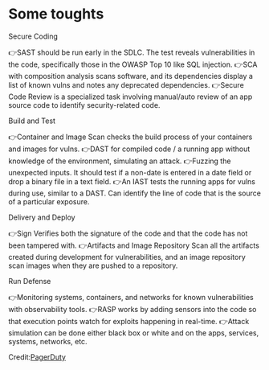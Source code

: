 # Some toughts

Secure Coding 

👉SAST should be run early in the SDLC. The test reveals vulnerabilities in the code, specifically those in the OWASP Top 10 like SQL injection.
👉SCA with composition analysis scans software, and its dependencies display a list of known vulns and notes any deprecated dependencies.
👉Secure Code Review is a specialized task involving manual/auto review of an app source code to identify security-related code.

Build and Test

👉Container and Image Scan checks the build process of your containers and images for vulns. 
👉DAST for compiled code / a running app without knowledge of the environment, simulating an attack. 
👉Fuzzing the unexpected inputs. It should test if a non-date is entered in a date field or drop a binary file in a text field. 
👉An IAST tests the running apps for vulns during use, similar to a DAST. Can identify the line of code that is the source of a particular exposure.

Delivery and Deploy

👉Sign Verifies both the signature of the code and that the code has not been tampered with. 
👉Artifacts and Image Repository Scan all the artifacts created during development for vulnerabilities, and an image repository scan images when they are pushed to a repository. 

Run Defense

👉Monitoring systems, containers, and networks for known vulnerabilities with observability tools.
👉RASP works by adding sensors into the code so that execution points watch for exploits happening in real-time.
👉Attack simulation can be done either black box or white and on the apps, services, systems, networks, etc.

Credit:[PagerDuty](https://www.linkedin.com/posts/elishlomo_cybersecurity-cloudcomputing-activity-6851390002375471104-jQ_K/)
